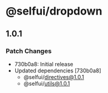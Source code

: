 # @selfui/dropdown

## 1.0.1

### Patch Changes

- 730b0a8: Initial release
- Updated dependencies [730b0a8]
  - @selfui/directives@1.0.1
  - @selfui/utils@1.0.1
